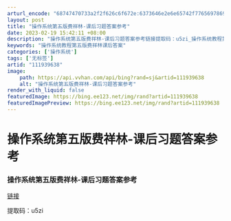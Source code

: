 ```yaml
---
arturl_encode: "68747470733a2f2f626c6f672e:6373646e2e6e65742f77656978696e5f34343330333637372f:61727469636c652f64657461696c732f313131393339363338"
layout: post
title: "操作系统第五版费祥林-课后习题答案参考"
date: 2023-02-19 15:42:11 +08:00
description: "操作系统第五版费祥林-课后习题答案参考链接提取码：u5zi_操作系统教程第五版费祥林课后答案"
keywords: "操作系统教程第五版费祥林课后答案"
categories: ['操作系统']
tags: ['无标签']
artid: "111939638"
image:
    path: https://api.vvhan.com/api/bing?rand=sj&artid=111939638
    alt: "操作系统第五版费祥林-课后习题答案参考"
render_with_liquid: false
featuredImage: https://bing.ee123.net/img/rand?artid=111939638
featuredImagePreview: https://bing.ee123.net/img/rand?artid=111939638
---
```


# 操作系统第五版费祥林-课后习题答案参考

### 操作系统第五版费祥林-课后习题答案参考

[链接](https://pan.baidu.com/s/1u-CQ4Y6HeFFgrsA6pKABGQ)
  
提取码：u5zi